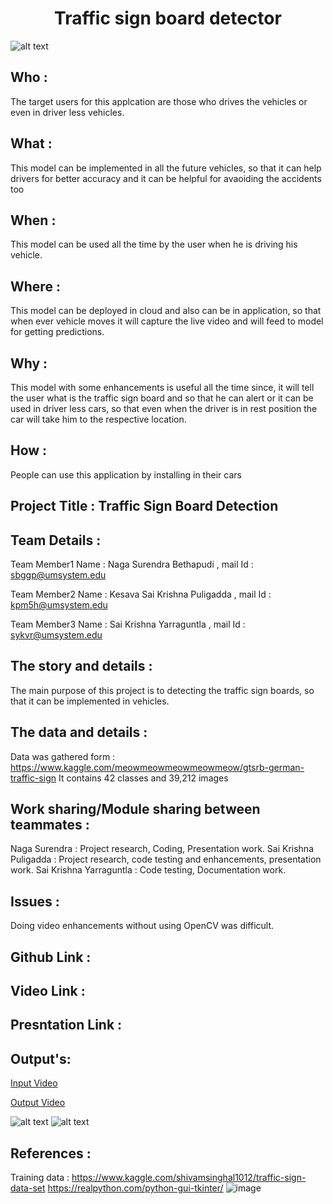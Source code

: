<h1><center> Traffic sign board detector </center></h1>

![alt text](https://github.com/NagaSurendraBethapudi/Traffic_Board-Sign_Detector/blob/main/Increment%203/Screen%20Shots/title.png)

## Who : 
The target users for this applcation are those who drives the vehicles or even in driver less vehicles.
## What :
This model can be implemented in all the future vehicles, so that it can help drivers for better accuracy and it can be helpful for avaoiding the accidents too
## When :
This model can be used all the time by the user when he is driving his vehicle.
## Where :
This model can be deployed in cloud and also can be in application, so that when ever vehicle moves it will capture the live video and will feed to model for getting predictions.
## Why :
This model with some enhancements is useful all the time since, it will tell the user what is the traffic sign board and so that he can alert or it can be used in driver less cars, so that even when the driver is in rest position the car will take him to the respective location.
## How :
People can use this application by installing in their cars

## Project Title : Traffic Sign Board Detection
## Team Details :
Team Member1
Name : Naga Surendra Bethapudi , mail Id : sbggp@umsystem.edu

Team Member2
Name : Kesava Sai Krishna Puligadda , mail Id : kpm5h@umsystem.edu

Team Member3
Name : Sai Krishna Yarraguntla , mail Id : sykvr@umsystem.edu
## The story and details :
The main purpose of this project is to detecting the traffic sign boards, so that it can be implemented in vehicles.
## The data and details :
Data was gathered form : https://www.kaggle.com/meowmeowmeowmeowmeow/gtsrb-german-traffic-sign
It contains 42 classes and 39,212 images
## Work sharing/Module sharing between teammates :
Naga Surendra : Project research, Coding, Presentation work.
Sai Krishna Puligadda : Project research, code testing and enhancements, presentation work.
Sai Krishna Yarraguntla : Code testing, Documentation work.
## Issues :
Doing video enhancements without using OpenCV was difficult.
## Github Link : 

## Video Link :

## Presntation Link :

## Output's:
[Input Video ](https://drive.google.com/file/d/1nhNav9Jxb94P7FvTpcssORKYXSJ6ioXz/view)

[Output Video ](https://drive.google.com/file/d/18OC1aweRrJ7kha6eYTE4WErzCjAF1TkP/view)

![alt text](https://github.com/NagaSurendraBethapudi/Traffic_Board-Sign_Detector/blob/main/Increment%202/Screen%20shots/Detector%20-%206.PNG)
![alt text](https://github.com/NagaSurendraBethapudi/Traffic_Board-Sign_Detector/blob/main/Increment%203/Screen%20Shots/prediction.jpg)


## References :
Training data : https://www.kaggle.com/shivamsinghal1012/traffic-sign-data-set
https://realpython.com/python-gui-tkinter/
![image](https://user-images.githubusercontent.com/77935279/117395723-1b4d4480-aebe-11eb-89ea-ffa8a5619d3d.png)
